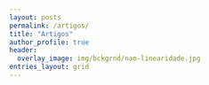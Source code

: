 ```yaml
---
layout: posts
permalink: /artigos/
title: "Artigos"
author_profile: true
header:
  overlay_image: img/bckgrnd/nao-linearidade.jpg
entries_layout: grid
---
```

